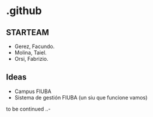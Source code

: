 # .github

## STARTEAM

- Gerez, Facundo.
- Molina, Taiel.
- Orsi, Fabrizio.

## Ideas

- Campus FIUBA
- Sistema de gestión FIUBA (un siu que funcione vamos)

to be continued ..-
